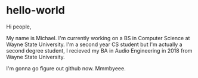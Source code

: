 # hello-world

Hi people,

My name is Michael. I'm currently working on a BS in Computer Science at Wayne State University. I'm a second year CS student but I'm actually a second degree student, I recieved my BA in Audio Engineering in 2018 from Wayne State University.

I'm gonna go figure out github now. Mmmbyeee.
